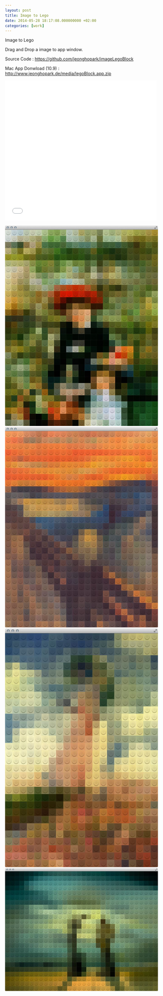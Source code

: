 ```yaml
---
layout: post
title: Image to Lego
date: 2014-05-28 18:17:08.000000000 +02:00
categories: [work]
---
```

<p>Image to Lego</p>
<p>Drag and Drop a image to app window.</p>

<p>Source Code : <span style="text-decoration: underline;"><a href="https://github.com/jeonghopark/imageLegoBlock">https://github.com/jeonghopark/imageLegoBlock</a></span><br />

Mac App Donwload (10.9) : <span style="text-decoration: underline;"><a href="http://www.jeonghopark.de/media/legoBlock.app.zip">http://www.jeonghopark.de/media/legoBlock.app.zip</a></span></p>

<iframe src="//player.vimeo.com/video/97120862" width="500" height="460" frameborder="0" webkitallowfullscreen mozallowfullscreen allowfullscreen></iframe>

<p><img src="/assets/wpid-wpid-renoir_01-2014-05-28-18-17-2014-05-28-18-17.jpg" alt="wpid-wpid-renoir_01-2014-05-28-18-17-2014-05-28-18-17.jpg" /><img src="/assets/wpid-wpid-munch-2014-05-28-18-17-2014-05-28-18-17.jpg" alt="wpid-wpid-munch-2014-05-28-18-17-2014-05-28-18-17.jpg" /><img src="/assets/wpid-wpid-monet_01-2014-05-28-18-17-2014-05-28-18-17.jpg" alt="wpid-wpid-monet_01-2014-05-28-18-17-2014-05-28-18-17.jpg" /><img src="/assets/wpid-wpid-dali_01-2014-05-28-18-17-2014-05-28-18-17.jpg" alt="wpid-wpid-dali_01-2014-05-28-18-17-2014-05-28-18-17.jpg" /></p>
